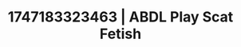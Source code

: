 ---
categories:
- Alt aesthetic girls
- Sensory play
- Romantic kink
- Intimate moaning
- Body worship
image: /assets/images/1747183323463.webp
layout: post
seo:
  description: Featured content with sensual Scat Fetish, ABDL Play. HD images available.
  keywords: Scat Fetish, ABDL Play
  og_image: /assets/images/1747183323463.webp
  schema_type: VisualArtwork
tags:
- ABDL Play
- '#1747183323463'
- Scat Fetish
title: 1747183323463 | ABDL Play Scat Fetish
---